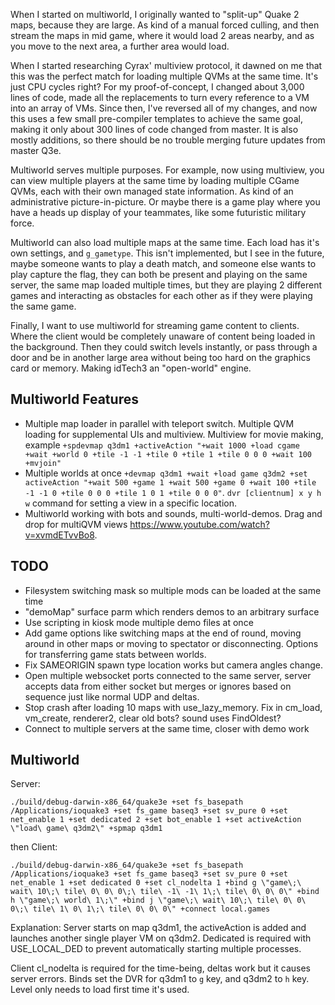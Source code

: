
When I started on multiworld, I originally wanted to "split-up" Quake 2 maps, because they are large. As kind of a manual forced culling, and then stream the maps in mid game, where it would load 2 areas nearby, and as you move to the next area, a further area would load.

When I started researching Cyrax' multiview protocol, it dawned on me that this was the perfect match for loading multiple QVMs at the same time. It's just CPU cycles right? For my proof-of-concept, I changed about 3,000 lines of code, made all the replacements to turn every reference to a VM into an array of VMs. Since then, I've reversed all of my changes, and now this uses a few small pre-compiler templates to achieve the same goal, making it only about 300 lines of code changed from master. It is also mostly additions, so there should be no trouble merging future updates from master Q3e.

Multiworld serves multiple purposes. For example, now using multiview, you can view multiple players at the same time by loading multiple CGame QVMs, each with their own managed state information.  As kind of an administrative picture-in-picture. Or maybe there is a game play where you have a heads up display of your teammates, like some futuristic military force.

Multiworld can also load multiple maps at the same time. Each load has it's own settings, and `g_gametype`. This isn't implemented, but I see in the future, maybe someone wants to play a death match, and someone else wants to play capture the flag, they can both be present and playing on the same server, the same map loaded multiple times, but they are playing 2 different games and interacting as obstacles for each other as if they were playing the same game.

Finally, I want to use multiworld for streaming game content to clients. Where the client would be completely unaware of content being loaded in the background. Then they could switch levels instantly, or pass through a door and be in another large area without being too hard on the graphics card or memory. Making idTech3 an "open-world" engine.


## Multiworld Features

  * Multiple map loader in parallel with teleport switch. Multiple QVM loading for supplemental UIs and multiview. Multiview for movie making, example `+spdevmap q3dm1 +activeAction "+wait 1000 +load cgame +wait +world 0 +tile -1 -1 +tile 0 +tile 1 +tile 0 0 0 +wait 100 +mvjoin"`  
  * Multiple worlds at once `+devmap q3dm1 +wait +load game q3dm2 +set activeAction "+wait 500 +game 1 +wait 500 +game 0 +wait 100 +tile -1 -1 0 +tile 0 0 0 +tile 1 0 1 +tile 0 0 0"`. `dvr [clientnum] x y h w` command for setting a view in a specific location. 
  * Multiworld working with bots and sounds, multi-world-demos. Drag and drop for multiQVM views https://www.youtube.com/watch?v=xvmdETvvBo8.


## TODO

  * Filesystem switching mask so multiple mods can be loaded at the same time
  * "demoMap" surface parm which renders demos to an arbitrary surface
  * Use scripting in kiosk mode multiple demo files at once
  * Add game options like switching maps at the end of round, moving around in other maps or moving to spectator or disconnecting. Options for transferring game stats between worlds.
  * Fix SAMEORIGIN spawn type location works but camera angles change.
  * Open multiple websocket ports connected to the same server, server accepts data from either socket but merges or ignores based on sequence just like normal UDP and deltas.
  * Stop crash after loading 10 maps with use_lazy_memory. Fix in cm_load, vm_create, renderer2, clear old bots? sound uses FindOldest? 
  * Connect to multiple servers at the same time, closer with demo work


## Multiworld

  Server:
  ```
  ./build/debug-darwin-x86_64/quake3e +set fs_basepath /Applications/ioquake3 +set fs_game baseq3 +set sv_pure 0 +set net_enable 1 +set dedicated 2 +set bot_enable 1 +set activeAction \"load\ game\ q3dm2\" +spmap q3dm1
  ```

  then Client:

  ```
  ./build/debug-darwin-x86_64/quake3e +set fs_basepath /Applications/ioquake3 +set fs_game baseq3 +set sv_pure 0 +set net_enable 1 +set dedicated 0 +set cl_nodelta 1 +bind g \"game\;\ wait\ 10\;\ tile\ 0\ 0\ 0\;\ tile\ -1\ -1\ 1\;\ tile\ 0\ 0\ 0\" +bind h \"game\;\ world\ 1\;\" +bind j \"game\;\ wait\ 10\;\ tile\ 0\ 0\ 0\;\ tile\ 1\ 0\ 1\;\ tile\ 0\ 0\ 0\" +connect local.games
  ```

  Explanation: Server starts on map q3dm1, the activeAction is added and launches another single player VM on q3dm2. Dedicated is required with USE_LOCAL_DED to prevent automatically starting multiple processes.

  Client cl_nodelta is required for the time-being, deltas work but it causes server errors. Binds set the DVR for q3dm1 to `g` key, and q3dm2 to `h` key. Level only needs to load first time it's used.
